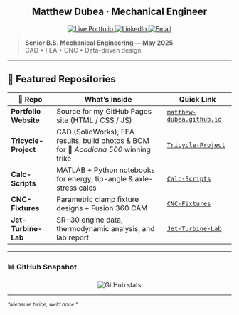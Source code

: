 <!--  PROFILE README  ·  mtdubea/mtdubea
     Compact “links-first” layout  •  Light & dark safe
-->

<h2 align="center">Matthew&nbsp;Dubea · Mechanical Engineer</h2>

<p align="center">
  <a href="https://mtdubea.github.io/index.html" target="_blank">
    <img alt="Live Portfolio" src="https://img.shields.io/badge/🌐%20Portfolio-blue?logo=githubpages&style=flat-square">
  </a>
  <a href="https://www.linkedin.com/in/mdubea/" target="_blank">
    <img alt="LinkedIn" src="https://img.shields.io/badge/🔗%20LinkedIn-0A66C2?logo=linkedin&logoColor=white&style=flat-square">
  </a>
  <a href="mailto:mattdubea@outlook.com">
    <img alt="Email" src="https://img.shields.io/badge/✉️%20Email-grey?style=flat-square">
  </a>
</p>

> **Senior B.S. Mechanical Engineering — May 2025**  
> CAD • FEA • CNC • Data-driven design

---

## 📂 Featured Repositories

| 🔗 Repo | What’s inside | Quick Link |
|---------|---------------|------------|
| **Portfolio Website** | Source for my GitHub Pages site (HTML / CSS / JS) | [`matthew-dubea.github.io`](https://github.com/mtdubea/matthew-dubea.github.io) |
| **Tricycle-Project** | CAD (SolidWorks), FEA results, build photos & BOM for 🏁 *Acadiana 500* winning trike | [`Tricycle-Project`](https://github.com/mtdubea/Tricycle-Project) |
| **Calc-Scripts** | MATLAB + Python notebooks for energy, tip-angle & axle-stress calcs | [`Calc-Scripts`](https://github.com/mtdubea/Calc-Scripts) |
| **CNC-Fixtures** | Parametric clamp fixture designs + Fusion 360 CAM | [`CNC-Fixtures`](https://github.com/mtdubea/CNC-Fixtures) |
| **Jet-Turbine-Lab** | SR-30 engine data, thermodynamic analysis, and lab report | [`Jet-Turbine-Lab`](https://github.com/mtdubea/Jet-Turbine-Lab) |

---

### 📊 GitHub Snapshot
<p align="center">
  <img src="https://github-readme-stats.vercel.app/api?username=mtdubea&show_icons=true&hide_title=true&theme=default&count_private=true" alt="GitHub stats" />
</p>

---

<sub><i>“Measure twice, weld once.”</i></sub>
